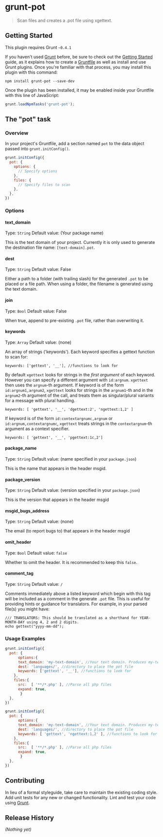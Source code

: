 # grunt-pot

> Scan files and creates a .pot file using xgettext.

## Getting Started
This plugin requires Grunt `~0.4.1`

If you haven't used [Grunt](http://gruntjs.com/) before, be sure to check out the [Getting Started](http://gruntjs.com/getting-started) guide, as it explains how to create a [Gruntfile](http://gruntjs.com/sample-gruntfile) as well as install and use Grunt plugins. Once you're familiar with that process, you may install this plugin with this command:

```shell
npm install grunt-pot --save-dev
```

Once the plugin has been installed, it may be enabled inside your Gruntfile with this line of JavaScript:

```js
grunt.loadNpmTasks('grunt-pot');
```

## The "pot" task

### Overview
In your project's Gruntfile, add a section named `pot` to the data object passed into `grunt.initConfig()`.

```js
grunt.initConfig({
  pot: {
    options: {
      // Specify options
    },
    files: {
      // Specify files to scan
    },
  },
})
```

### Options

#### text_domain
Type: `String`
Default value: (Your package name)

This is the text domain of your project. Currently it is only used to generate the destination file name: `[text-domain].pot`.

#### dest
Type: `String`
Default value: False

Either a path to a folder (with trailing slash) for the generated `.pot` to be placed or a file path. When using a folder, the filename is generated using the text domain.

#### join
Type: `Bool`
Default value: False

When true, append to pre-existing `.pot` file, rather than overwriting it.

#### keywords
Type: `Array`
Default value: (none)

An array of strings ('keywords'). Each keyword specifies a gettext function to scan for:

```
keywords: ['gettext', '__'], //functions to look for
```

By default `xgettext` looks for strings in the *first argument* of each keyword. However you can specify a different argument with `id:argnum`. `xgettext` then uses the `argnum`-th argument.  If keyword is of the form `id:argnum1,argnum2`, `xgettext` looks for strings in the `argnum1`-th and in the `argnum2`-th argument of the call, and treats them as singular/plural variants for a message with plural handling.

```
keywords: [ 'gettext', '__', 'dgettext:2', 'ngettext:1,2' ]
```

If keyword is of the form `id:contextargnumc,argnum` or `id:argnum,contextargnumc`, `xgettext` treats strings in the `contextargnum`-th argument as a context specifier. 

```
keywords: [ 'gettext', '__', 'pgettext:1c,2']
```

#### package_name
Type: `String`
Default value: (name specified in your `package.json`)

This is the name that appears in the header msgid.

#### package_version
Type: `String`
Default value: (version specified in your `package.json`)

This is the version that appears in the header msgid

#### msgid_bugs_address
Type: `String`
Default value: (none)

The email (to report bugs to) that appears in the header msgid 

#### omit_header
Type: `Bool`
Default value: `false`

Whether to omit the header. It is recommended to keep this `false`.

#### comment_tag
Type: `String`
Default value: `/`

Comments immediately above a listed keyword which begin with this tag will be included as a comment in the generate `.pot` file. This is useful for providing hints or guidance for translators. For example, in your parsed file(s) you might have:

```
/// TRANSLATORS: This should be translated as a shorthand for YEAR-MONTH-DAY using 4, 2 and 2 digits.
echo gettext("yyyy-mm-dd");
```

### Usage Examples

```js
grunt.initConfig({
  pot: {
      options:{
	  text_domain: 'my-text-domain', //Your text domain. Produces my-text-domain.pot
	  dest: 'languages/', //directory to place the pot file
	  keywords: ['gettext', '__'], //functions to look for
	},
	files:{
	  src:  [ '**/*.php' ], //Parse all php files
	  expand: true,
       }
  },
})
```

```js
grunt.initConfig({
  pot: {
      options:{
	  text_domain: 'my-text-domain', //Your text domain. Produces my-text-domain.pot
	  dest: 'languages/', //directory to place the pot file
	  keywords: [ 'gettext', 'ngettext:1,2' ], //functions to look for
	},
	files:{
	  src:  [ '**/*.php' ], //Parse all php files
	  expand: true,
       }
  },
})
```


## Contributing
In lieu of a formal styleguide, take care to maintain the existing coding style. Add unit tests for any new or changed functionality. Lint and test your code using [Grunt](http://gruntjs.com/).

## Release History
_(Nothing yet)_
